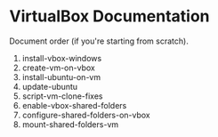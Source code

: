 VirtualBox Documentation
========================

Document order (if you're starting from scratch).

1. install-vbox-windows
2. create-vm-on-vbox
3. install-ubuntu-on-vm
4. update-ubuntu
5. script-vm-clone-fixes
6. enable-vbox-shared-folders
7. configure-shared-folders-on-vbox
8. mount-shared-folders-vm
